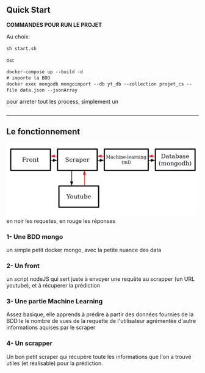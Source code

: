 ## Quick Start

__COMMANDES POUR RUN LE PROJET__

Au choix: 
```bash#tout run proprement (4 à 8 min pour pull les images)
sh start.sh 
```
 ou: 
```bash# Run tout les dockers (non recommandé)
docker-compose up --build -d 
# importe la BDD
docker exec mongodb mongoimport --db yt_db --collection projet_cs --file data.json --jsonArray
```
pour arreter tout les process, simplement un
```bashdocker-compose down
```

----------------
## Le fonctionnement
 ![architecture](archi.png)
 en noir les requetes, en rouge les réponses
###  1- Une BDD mongo

un simple petit docker mongo, avec la petite nuance des data

###  2- Un front

un script nodeJS qui sert juste à envoyer une requête au scrapper (un URL youtube), et à récuperer la prédiction

###  3- Une partie Machine Learning

Assez basique, elle apprends à prédire à partir des données fournies de la BDD le le nombre de vues de la requette de l'utilisateur agrémentée d'autre informations aquises par le scraper

###  4- Un scrapper

Un bon petit scraper qui récupère toute les informations que l'on a trouvé utiles (et réalisable) pour la prédiction.
